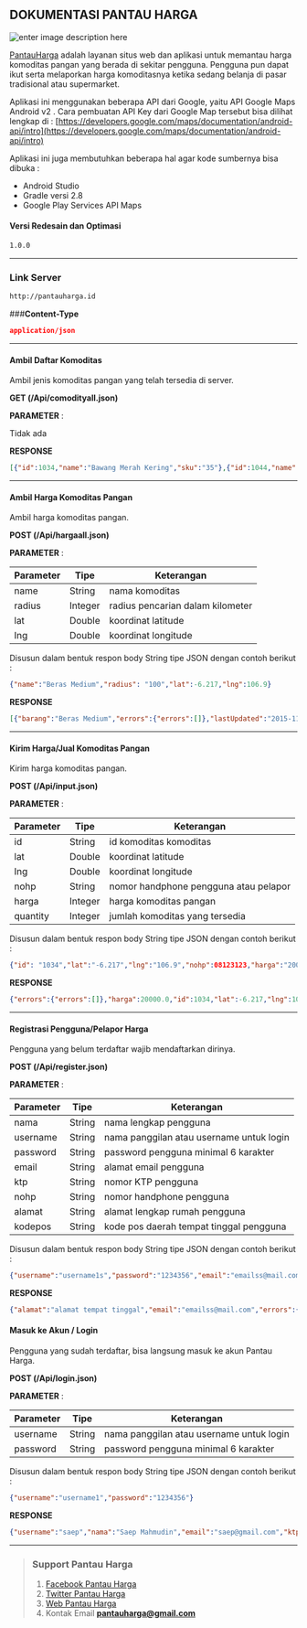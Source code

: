 ## **DOKUMENTASI PANTAU HARGA**

![enter image description here](http://pantauharga.id/images/banana.png)

[PantauHarga](http://pantauharga.id/) adalah layanan situs web dan aplikasi untuk memantau harga komoditas pangan yang berada di sekitar pengguna. Pengguna pun dapat ikut serta melaporkan harga komoditasnya ketika sedang belanja di pasar tradisional atau supermarket.


Aplikasi ini menggunakan beberapa API dari Google, yaitu API Google Maps Android v2 . Cara pembuatan API Key dari Google Map tersebut bisa dilihat lengkap di : 
[https://developers.google.com/maps/documentation/android-api/intro](https://developers.google.com/maps/documentation/android-api/intro)

Aplikasi ini juga membutuhkan beberapa hal agar kode sumbernya bisa dibuka :

 - Android Studio   
 - Gradle versi 2.8 
 - Google Play Services API Maps

#### **Versi Redesain dan Optimasi**
```sh
1.0.0
```


----------
### **Link Server**
```sh
http://pantauharga.id
```

###**Content-Type** 
```json
application/json
```

----------

#### **Ambil Daftar Komoditas**
Ambil jenis komoditas pangan yang telah tersedia di server.

**GET (/Api/comodityall.json)**

**PARAMETER** :

Tidak ada

**RESPONSE**
```json
[{"id":1034,"name":"Bawang Merah Kering","sku":"35"},{"id":1044,"name":"Bawang Putih Impor","sku":"45"},{"id":1043,"name":"Bawang Putih Lokal","sku":"44"},{"id":958,"name":"Beras Ketan","sku":"3"},{"id":9,"name":"Beras Medium","sku":"1"},{"id":3791,"name":"Beras Organik","sku":"098"},{"id":10,"name":"Beras Pera","sku":"2"},{"id":8,"name":"Beras Premium","sku":"3"},{"id":1035,"name":"Cabe Merah Besar","sku":"36"},{"id":1036,"name":"Cabe Merah Keriting","sku":"37"},{"id":1045,"name":"Cabe Rawit Hijau","sku":"46"}]
```

----------

#### **Ambil Harga Komoditas Pangan**
Ambil harga komoditas pangan.

**POST (/Api/hargaall.json)**


**PARAMETER** :

Parameter  | Tipe | Keterangan
---------- | -----|-----
name       | String | nama komoditas
radius    | Integer | radius pencarian dalam kilometer
lat     | Double | koordinat latitude
Ing     | Double | koordinat longitude

Disusun dalam bentuk respon body String tipe JSON dengan contoh berikut :
```json
{"name":"Beras Medium","radius": "100","lat":-6.217,"lng":106.9}
```

**RESPONSE**

```json
[{"barang":"Beras Medium","errors":{"errors":[]},"lastUpdated":"2015-11-12T17:00:00Z","latitude":"-6.849407","longitude":"106.955305","nohp":"0","price":9700.0},{"barang":"Beras Medium","errors":{"errors":[]},"lastUpdated":"2015-10-03T02:09:21Z","latitude":"-6.2418255816301045","longitude":"106.87362134456635","nohp":"0","price":10000.0}]
```

----------

#### **Kirim Harga/Jual Komoditas Pangan**
Kirim harga komoditas pangan.

**POST (/Api/input.json)**

**PARAMETER** :

Parameter  | Tipe | Keterangan
---------- | -----|-----
id       | String | id komoditas komoditas
lat     | Double | koordinat latitude
Ing     | Double | koordinat longitude
nohp    |String  | nomor handphone pengguna atau pelapor
harga | Integer | harga komoditas pangan
quantity | Integer | jumlah komoditas yang tersedia

Disusun dalam bentuk respon body String tipe JSON dengan contoh berikut :
```json
{"id": "1034","lat":"-6.217","lng":"106.9","nohp":08123123,"harga":"20000","quantity":"30"}
```
**RESPONSE**
```json
{"errors":{"errors":[]},"harga":20000.0,"id":1034,"lat":-6.217,"lng":106.9,"nohp":"08123123","quantity":30}
```

----------

#### **Registrasi Pengguna/Pelapor Harga**
Pengguna yang belum terdaftar wajib mendaftarkan dirinya.

**POST (/Api/register.json)**

**PARAMETER** :

Parameter  | Tipe | Keterangan
---------- | -----|-----
nama | String | nama lengkap pengguna
username       | String | nama panggilan atau username untuk login
password     | String | password pengguna minimal 6 karakter
email     | String | alamat email pengguna
ktp    |String  | nomor KTP pengguna
nohp | String | nomor handphone pengguna
alamat | String | alamat lengkap rumah pengguna
kodepos | String | kode pos daerah tempat tinggal pengguna

Disusun dalam bentuk respon body String tipe JSON dengan contoh berikut :
```json
{"username":"username1s","password":"1234356","email":"emailss@mail.com","ktp": "123456","nohp":"1234567","alamat":"alamat tempat tinggal","kodepos":"50123","nama": "nama lengkap pengguna"}
```

**RESPONSE**

```json
{"alamat":"alamat tempat tinggal","email":"emailss@mail.com","errors":{"errors":[]},"kodepos":"50123","ktp":"123456","nama":"nama lengkap pengguna","nohp":"1234567","password":"1234356","username":"username1s"}
```

#### **Masuk ke Akun / Login**
Pengguna yang sudah terdaftar, bisa langsung masuk ke akun Pantau Harga.

**POST (/Api/login.json)**

**PARAMETER** :

|Parameter  | Tipe   | Keterangan                               |
|---------- | -------|------------------------------------------|
|username   | String | nama panggilan atau username untuk login |
|password   | String | password pengguna minimal 6 karakter     |


Disusun dalam bentuk respon body String tipe JSON dengan contoh berikut :
```json
{"username":"username1","password":"1234356"}
```
**RESPONSE**
```json
{"username":"saep","nama":"Saep Mahmudin","email":"saep@gmail.com","ktp":"123456","nohp":"1234567890","alamat":"Jalan Bandung Nomor 10","kodepos":"50121"}
```


----------


>### **Support Pantau Harga**
> 1. [Facebook Pantau Harga](https://www.facebook.com/pantauharga)
 >2. [Twitter Pantau Harga](https://twitter.com/pantauharga)
 >3. [Web Pantau Harga](http://pantauharga.id/)
 >4. Kontak Email **[pantauharga@gmail.com](pantauharga.kru@gmail.com)**